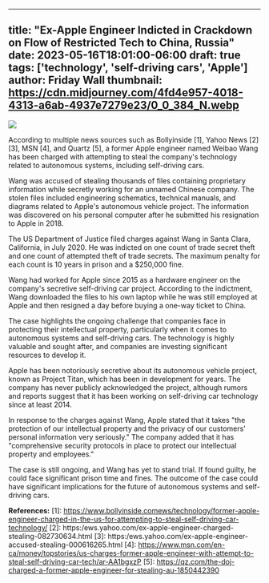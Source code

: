 
---
title: "Ex-Apple Engineer Indicted in Crackdown on Flow of Restricted Tech to China, Russia"
date: 2023-05-16T18:01:00-06:00
draft: true
tags: ['technology', 'self-driving cars', 'Apple']
author: Friday Wall
thumbnail: https://cdn.midjourney.com/4fd4e957-4018-4313-a6ab-4937e7279e23/0_0_384_N.webp
---

![](https://cdn.midjourney.com/4fd4e957-4018-4313-a6ab-4937e7279e23/0_0.webp)


According to multiple news sources such as Bollyinside [1], Yahoo News [2][3], MSN [4], and Quartz [5], a former Apple engineer named Weibao Wang has been charged with attempting to steal the company's technology related to autonomous systems, including self-driving cars. 

Wang was accused of stealing thousands of files containing proprietary information while secretly working for an unnamed Chinese company. The stolen files included engineering schematics, technical manuals, and diagrams related to Apple's autonomous vehicle project. The information was discovered on his personal computer after he submitted his resignation to Apple in 2018.

The US Department of Justice filed charges against Wang in Santa Clara, California, in July 2020. He was indicted on one count of trade secret theft and one count of attempted theft of trade secrets. The maximum penalty for each count is 10 years in prison and a $250,000 fine.

Wang had worked for Apple since 2015 as a hardware engineer on the company's secretive self-driving car project. According to the indictment, Wang downloaded the files to his own laptop while he was still employed at Apple and then resigned a day before buying a one-way ticket to China.

The case highlights the ongoing challenge that companies face in protecting their intellectual property, particularly when it comes to autonomous systems and self-driving cars. The technology is highly valuable and sought after, and companies are investing significant resources to develop it.

Apple has been notoriously secretive about its autonomous vehicle project, known as Project Titan, which has been in development for years. The company has never publicly acknowledged the project, although rumors and reports suggest that it has been working on self-driving car technology since at least 2014.

In response to the charges against Wang, Apple stated that it takes "the protection of our intellectual property and the privacy of our customers' personal information very seriously." The company added that it has "comprehensive security protocols in place to protect our intellectual property and employees."

The case is still ongoing, and Wang has yet to stand trial. If found guilty, he could face significant prison time and fines. The outcome of the case could have significant implications for the future of autonomous systems and self-driving cars.

**References:**
[1]: https://www.bollyinside.comews/technology/former-apple-engineer-charged-in-the-us-for-attempting-to-steal-self-driving-car-technology/
[2]: https:/ews.yahoo.com/ex-apple-engineer-charged-stealing-082730634.html
[3]: https:/ews.yahoo.com/ex-apple-engineer-accused-stealing-000616265.html
[4]: https://www.msn.com/en-ca/money/topstories/us-charges-former-apple-engineer-with-attempt-to-steal-self-driving-car-tech/ar-AA1bgxzP
[5]: https://qz.com/the-doj-charged-a-former-apple-engineer-for-stealing-au-1850442390


            